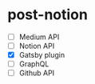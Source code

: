 # post-notion

- [ ] Medium API
- [ ] Notion API
- [x] Gatsby plugin
- [ ] GraphQL
- [ ] Github API
